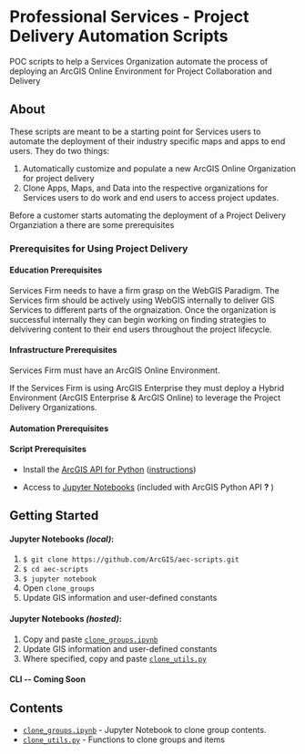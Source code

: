 # Professional Services - Project Delivery Automation Scripts

POC scripts to help a Services Organization automate the process of deploying an ArcGIS Online Environment for Project Collaboration and Delivery

## About

These scripts are meant to be a starting point for Services users to automate the deployment of their industry specific maps and apps to end users. They do two things:
1. Automatically customize and populate a new ArcGIS Online Organization for project delivery
2. Clone Apps, Maps, and Data into the respective organizations for Services users to do work and end users to access project updates.

Before a customer starts automating the deployment of a Project Delivery Organziation a there are some prerequisites  

### Prerequisites for Using Project Delivery
#### Education Prerequisites

Services Firm needs to have a firm grasp on the WebGIS Paradigm. The Services firm should be actively using WebGIS internally to deliver GIS Services to different parts of the orgnaization. Once the organization is successful internally they can begin working on finding strategies to delvivering content to their end users throughout the project lifecycle. 

#### Infrastructure Prerequisites
Services Firm must have an ArcGIS Online Environment.
  
  If the Services Firm is using ArcGIS Enterprise they must deploy a Hybrid Environment (ArcGIS Enterprise & ArcGIS Online) to leverage the Project Delivery Organizations.

#### Automation Prerequisites

#### Script Prerequisites

* Install the [ArcGIS API for Python](https://developers.arcgis.com/python/) ([instructions](https://developers.arcgis.com/python/guide/install-and-set-up/))

* Access to [Jupyter Notebooks](http://jupyter.org/) (included with ArcGIS Python API __?__ )

## Getting Started

#### Jupyter Notebooks _(local)_:

1. `$ git clone https://github.com/ArcGIS/aec-scripts.git`
2. `$ cd aec-scripts`
3. `$ jupyter notebook`
4. Open `clone_groups`
5. Update GIS information and user-defined constants

#### Jupyter Notebooks _(hosted)_:
1. Copy and paste [`clone_groups.ipynb`](/clone_groups.ipynb)
2. Update GIS information and user-defined constants
3. Where specified, copy and paste [`clone_utils.py`](/clone_utils.py)

#### CLI -- Coming Soon

## Contents
* [`clone_groups.ipynb`](/clone_groups.ipynb) - Jupyter Notebook to clone group contents.
* [`clone_utils.py`](/clone_utils.py) - Functions to clone groups and items


